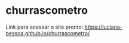 # churrascometro
 Link para acessar o site pronto:
 https://luciana-pessoa.github.io/churrascometro/
